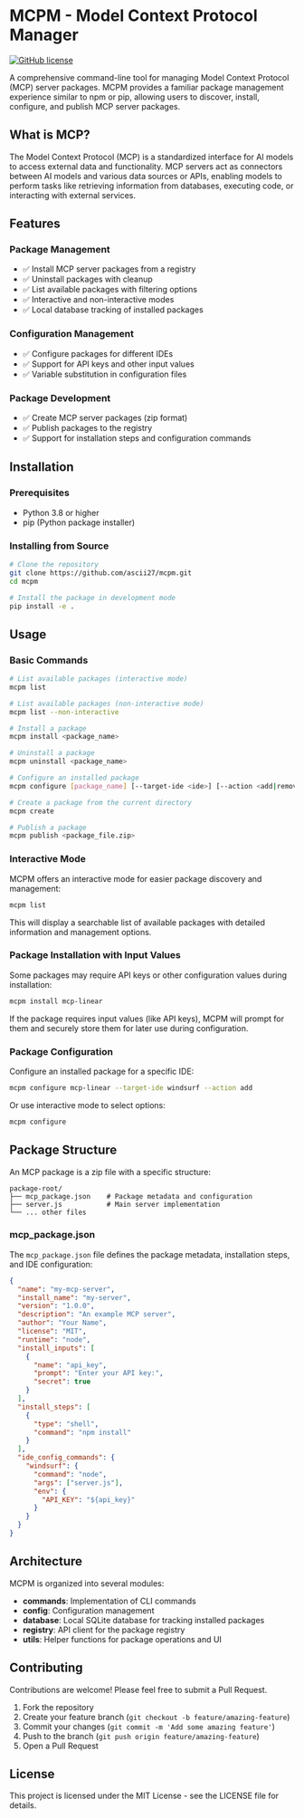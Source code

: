 # MCPM - Model Context Protocol Manager

[![GitHub license](https://img.shields.io/github/license/ascii27/mcpm)](https://github.com/ascii27/mcpm/blob/main/LICENSE)

A comprehensive command-line tool for managing Model Context Protocol (MCP) server packages. MCPM provides a familiar package management experience similar to npm or pip, allowing users to discover, install, configure, and publish MCP server packages.

## What is MCP?

The Model Context Protocol (MCP) is a standardized interface for AI models to access external data and functionality. MCP servers act as connectors between AI models and various data sources or APIs, enabling models to perform tasks like retrieving information from databases, executing code, or interacting with external services.

## Features

### Package Management
- ✅ Install MCP server packages from a registry
- ✅ Uninstall packages with cleanup
- ✅ List available packages with filtering options
- ✅ Interactive and non-interactive modes
- ✅ Local database tracking of installed packages

### Configuration Management
- ✅ Configure packages for different IDEs
- ✅ Support for API keys and other input values
- ✅ Variable substitution in configuration files

### Package Development
- ✅ Create MCP server packages (zip format)
- ✅ Publish packages to the registry
- ✅ Support for installation steps and configuration commands

## Installation

### Prerequisites
- Python 3.8 or higher
- pip (Python package installer)

### Installing from Source

```bash
# Clone the repository
git clone https://github.com/ascii27/mcpm.git
cd mcpm

# Install the package in development mode
pip install -e .
```

## Usage

### Basic Commands

```bash
# List available packages (interactive mode)
mcpm list

# List available packages (non-interactive mode)
mcpm list --non-interactive

# Install a package
mcpm install <package_name>

# Uninstall a package
mcpm uninstall <package_name>

# Configure an installed package
mcpm configure [package_name] [--target-ide <ide>] [--action <add|remove>]

# Create a package from the current directory
mcpm create

# Publish a package
mcpm publish <package_file.zip>
```

### Interactive Mode

MCPM offers an interactive mode for easier package discovery and management:

```bash
mcpm list
```

This will display a searchable list of available packages with detailed information and management options.

### Package Installation with Input Values

Some packages may require API keys or other configuration values during installation:

```bash
mcpm install mcp-linear
```

If the package requires input values (like API keys), MCPM will prompt for them and securely store them for later use during configuration.

### Package Configuration

Configure an installed package for a specific IDE:

```bash
mcpm configure mcp-linear --target-ide windsurf --action add
```

Or use interactive mode to select options:

```bash
mcpm configure
```

## Package Structure

An MCP package is a zip file with a specific structure:

```
package-root/
├── mcp_package.json    # Package metadata and configuration
├── server.js           # Main server implementation
└── ... other files
```

### mcp_package.json

The `mcp_package.json` file defines the package metadata, installation steps, and IDE configuration:

```json
{
  "name": "my-mcp-server",
  "install_name": "my-server",
  "version": "1.0.0",
  "description": "An example MCP server",
  "author": "Your Name",
  "license": "MIT",
  "runtime": "node",
  "install_inputs": [
    {
      "name": "api_key",
      "prompt": "Enter your API key:",
      "secret": true
    }
  ],
  "install_steps": [
    {
      "type": "shell",
      "command": "npm install"
    }
  ],
  "ide_config_commands": {
    "windsurf": {
      "command": "node",
      "args": ["server.js"],
      "env": {
        "API_KEY": "${api_key}"
      }
    }
  }
}
```

## Architecture

MCPM is organized into several modules:

- **commands**: Implementation of CLI commands
- **config**: Configuration management
- **database**: Local SQLite database for tracking installed packages
- **registry**: API client for the package registry
- **utils**: Helper functions for package operations and UI

## Contributing

Contributions are welcome! Please feel free to submit a Pull Request.

1. Fork the repository
2. Create your feature branch (`git checkout -b feature/amazing-feature`)
3. Commit your changes (`git commit -m 'Add some amazing feature'`)
4. Push to the branch (`git push origin feature/amazing-feature`)
5. Open a Pull Request

## License

This project is licensed under the MIT License - see the LICENSE file for details.
